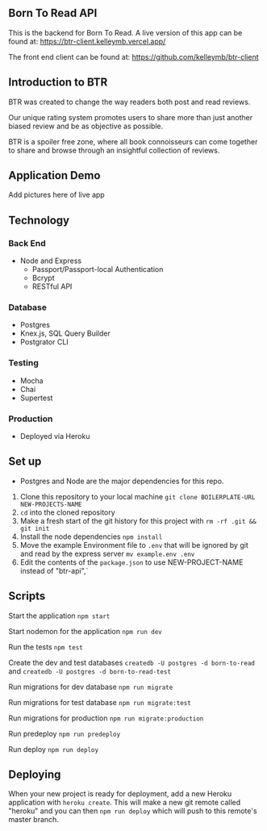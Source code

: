 ## Born To Read API

This is the backend for Born To Read. A live version of this app can be found at: https://btr-client.kelleymb.vercel.app/

The front end client can be found at: https://github.com/kelleymb/btr-client

## Introduction to BTR

BTR was created to change the way readers both post and read reviews. 

Our unique rating system promotes users to share more than just another biased review and be as objective as possible.  

BTR is a spoiler free zone, where all book connoisseurs can come together to share and browse through an insightful collection of reviews.

## Application Demo

Add pictures here of live app

## Technology

### Back End
- Node and Express
  - Passport/Passport-local Authentication
  - Bcrypt
  - RESTful API
  
### Database
- Postgres
- Knex.js, SQL Query Builder
- Postgrator CLI

### Testing
- Mocha
- Chai
- Supertest

### Production
- Deployed via Heroku

## Set up
* Postgres and Node are the major dependencies for this repo.

1. Clone this repository to your local machine `git clone BOILERPLATE-URL NEW-PROJECTS-NAME`
2. `cd` into the cloned repository
3. Make a fresh start of the git history for this project with `rm -rf .git && git init`
4. Install the node dependencies `npm install`
5. Move the example Environment file to `.env` that will be ignored by git and read by the express server `mv example.env .env`
6. Edit the contents of the `package.json` to use NEW-PROJECT-NAME instead of "btr-api",`

## Scripts

Start the application `npm start`

Start nodemon for the application `npm run dev`

Run the tests `npm test`

Create the dev and test databases `createdb -U postgres -d born-to-read` and `createdb -U postgres -d born-to-read-test`

Run migrations for dev database `npm run migrate`

Run migrations for test database `npm run migrate:test`

Run migrations for production `npm run migrate:production`

Run predeploy `npm run predeploy`

Run deploy `npm run deploy`

## Deploying

When your new project is ready for deployment, add a new Heroku application with `heroku create`. This will make a new git remote called "heroku" and you can then `npm run deploy` which will push to this remote's master branch.
